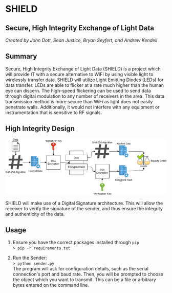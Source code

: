 # SHIELD
## Secure, High Integrity Exchange of Light Data
*Created by John Dott, Sean Justice, Bryan Seyfert, and Andrew Kendell*

## Summary
Secure, High Integrity Exchange of Light Data (SHIELD) is a project which will provide IT with a secure alternative to WiFi by using visible light to wirelessly transfer data. SHIELD will utilize Light Emitting Diodes (LEDs) for data transfer. LEDs are able to flicker at a rate much higher than the human eye can discern. The high-speed flickering can be used to send data through digital modulation to any number of receivers in the area. This data transmission method is more secure than WiFi as light does not easily penetrate walls. Additionally, it would not interfere with any equipment or instrumentation that is sensitive to RF signals.

## High Integrity Design
![Digital Signature Description](img/DigitalSignatures.png)

SHIELD will make use of a Digital Signature architecture.  This will allow the receiver to verify the signature of the sender, and thus ensure the integrity and authenticity of the data.

## Usage
1. Ensure you have the correct packages installed through `pip`  
``> pip -r requirements.txt``  

2. Run the Sender:  
``> python sender.py``  
The program will ask for configuration details, such as the serial connection's port and baud rate.  Then, you will be prompted to choose the object which you want to transmit. This can be a file or arbitrary bytes entered on the command line.  
